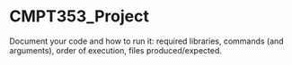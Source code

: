 # CMPT353_Project

Document your code and how to run it: required libraries, commands (and arguments), order of execution, files produced/expected.
